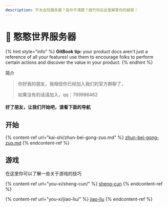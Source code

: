 ```yaml
---
description: 不太会玩服务器？指令不清楚？腐竹将在这里解答你的疑惑！
---
```


# 👋 憨憨世界服务器

{% hint style="info" %}
**GitBook tip:** your product docs aren't just a reference of all your features! use them to encourage folks to perform certain actions and discover the value in your product.
{% endhint %}

简介



> 你好我的朋友，我相信你已经加入我们的官方群聊了，
>
> 如果没有的话请加入，qq：799986462

#### 好了朋友，让我们开始吧，请看下面的导航

## 开始

{% content-ref url="kai-shi/zhun-bei-gong-zuo.md" %}
[zhun-bei-gong-zuo.md](kai-shi/zhun-bei-gong-zuo.md)
{% endcontent-ref %}

## 游戏

在这里你可以了解一些关于游戏的技巧

{% content-ref url="you-xi/sheng-cun/" %}
[sheng-cun](you-xi/sheng-cun/)
{% endcontent-ref %}

{% content-ref url="you-xi/jiao-liu/" %}
[jiao-liu](you-xi/jiao-liu/)
{% endcontent-ref %}

